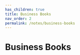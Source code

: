 ```yaml
---
has_children: true
title: Business Books
nav_order: 2
permalink: /notes/business-books
---
```


# Business Books